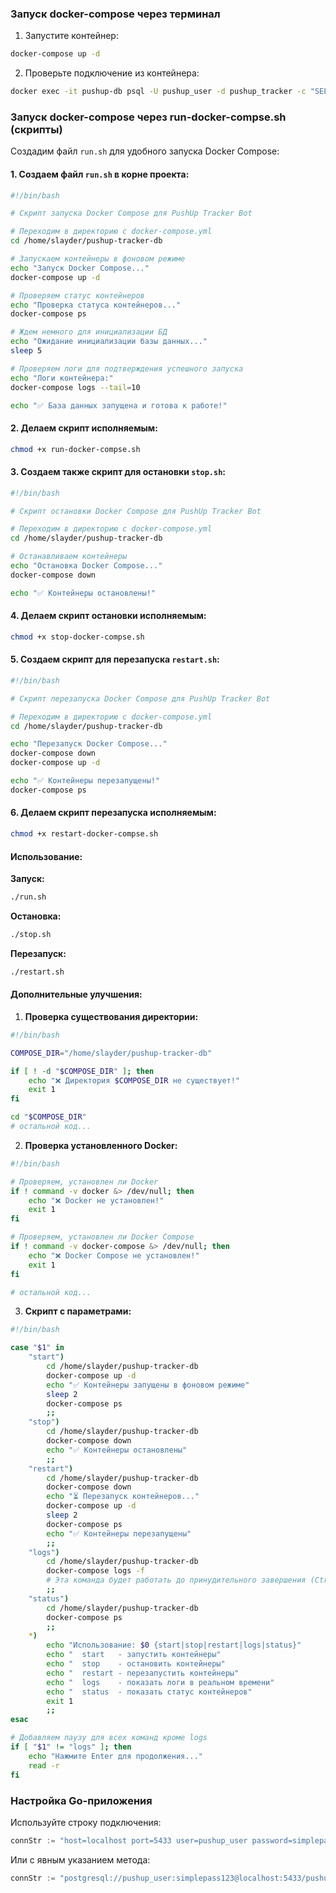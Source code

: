 ### Запуск docker-compose через терминал
1. Запустите контейнер:
```bash
docker-compose up -d
```

2. Проверьте подключение из контейнера:
```bash
docker exec -it pushup-db psql -U pushup_user -d pushup_tracker -c "SELECT 1 AS test"
```
### Запуск docker-compose через  run-docker-compse.sh (скрипты)

Создадим файл `run.sh` для удобного запуска Docker Compose:

#### 1. Создаем файл `run.sh` в корне проекта:

```bash
#!/bin/bash

# Скрипт запуска Docker Compose для PushUp Tracker Bot

# Переходим в директорию с docker-compose.yml
cd /home/slayder/pushup-tracker-db

# Запускаем контейнеры в фоновом режиме
echo "Запуск Docker Compose..."
docker-compose up -d

# Проверяем статус контейнеров
echo "Проверка статуса контейнеров..."
docker-compose ps

# Ждем немного для инициализации БД
echo "Ожидание инициализации базы данных..."
sleep 5

# Проверяем логи для подтверждения успешного запуска
echo "Логи контейнера:"
docker-compose logs --tail=10

echo "✅ База данных запущена и готова к работе!"
```

#### 2. Делаем скрипт исполняемым:

```bash
chmod +x run-docker-compse.sh
```

#### 3. Создаем также скрипт для остановки `stop.sh`:

```bash
#!/bin/bash

# Скрипт остановки Docker Compose для PushUp Tracker Bot

# Переходим в директорию с docker-compose.yml
cd /home/slayder/pushup-tracker-db

# Останавливаем контейнеры
echo "Остановка Docker Compose..."
docker-compose down

echo "✅ Контейнеры остановлены!"
```

#### 4. Делаем скрипт остановки исполняемым:

```bash
chmod +x stop-docker-compse.sh
```

#### 5. Создаем скрипт для перезапуска `restart.sh`:

```bash
#!/bin/bash

# Скрипт перезапуска Docker Compose для PushUp Tracker Bot

# Переходим в директорию с docker-compose.yml
cd /home/slayder/pushup-tracker-db

echo "Перезапуск Docker Compose..."
docker-compose down
docker-compose up -d

echo "✅ Контейнеры перезапущены!"
docker-compose ps
```

#### 6. Делаем скрипт перезапуска исполняемым:

```bash
chmod +x restart-docker-compse.sh
```

#### Использование:

**Запуск:**
```bash
./run.sh
```

**Остановка:**
```bash
./stop.sh
```

**Перезапуск:**
```bash
./restart.sh
```

#### Дополнительные улучшения:

1. **Проверка существования директории:**
```bash
#!/bin/bash

COMPOSE_DIR="/home/slayder/pushup-tracker-db"

if [ ! -d "$COMPOSE_DIR" ]; then
    echo "❌ Директория $COMPOSE_DIR не существует!"
    exit 1
fi

cd "$COMPOSE_DIR"
# остальной код...
```

2. **Проверка установленного Docker:**
```bash
#!/bin/bash

# Проверяем, установлен ли Docker
if ! command -v docker &> /dev/null; then
    echo "❌ Docker не установлен!"
    exit 1
fi

# Проверяем, установлен ли Docker Compose
if ! command -v docker-compose &> /dev/null; then
    echo "❌ Docker Compose не установлен!"
    exit 1
fi

# остальной код...
```

3. **Скрипт с параметрами:**
```bash
#!/bin/bash

case "$1" in
    "start")
        cd /home/slayder/pushup-tracker-db
        docker-compose up -d
        echo "✅ Контейнеры запущены в фоновом режиме"
        sleep 2
        docker-compose ps
        ;;
    "stop")
        cd /home/slayder/pushup-tracker-db
        docker-compose down
        echo "✅ Контейнеры остановлены"
        ;;
    "restart")
        cd /home/slayder/pushup-tracker-db
        docker-compose down
        echo "⏳ Перезапуск контейнеров..."
        docker-compose up -d
        sleep 2
        docker-compose ps
        echo "✅ Контейнеры перезапущены"
        ;;
    "logs")
        cd /home/slayder/pushup-tracker-db
        docker-compose logs -f
        # Эта команда будет работать до принудительного завершения (Ctrl+C)
        ;;
    "status")
        cd /home/slayder/pushup-tracker-db
        docker-compose ps
        ;;
    *)
        echo "Использование: $0 {start|stop|restart|logs|status}"
        echo "  start   - запустить контейнеры"
        echo "  stop    - остановить контейнеры"
        echo "  restart - перезапустить контейнеры"
        echo "  logs    - показать логи в реальном времени"
        echo "  status  - показать статус контейнеров"
        exit 1
        ;;
esac

# Добавляем паузу для всех команд кроме logs
if [ "$1" != "logs" ]; then
    echo "Нажмите Enter для продолжения..."
    read -r
fi
```

### Настройка Go-приложения

Используйте строку подключения:
```go
connStr := "host=localhost port=5433 user=pushup_user password=simplepass123 dbname=pushup_tracker sslmode=disable"
```

Или с явным указанием метода:
```go
connStr := "postgresql://pushup_user:simplepass123@localhost:5433/pushup_tracker?sslmode=disable&auth_method=md5"
```

